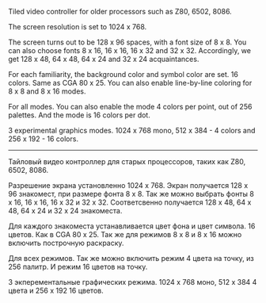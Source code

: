 Tiled video controller for older processors such as Z80, 6502, 8086.

The screen resolution is set to 1024 x 768.

The screen turns out to be 128 x 96 spaces, with a font size of 8 x 8.
You can also choose fonts 8 x 16, 16 x 16, 16 x 32 and 32 x 32.
Accordingly, we get 128 x 48, 64 x 48, 64 x 24 and 32 x 24 acquaintances.

For each familiarity, the background color and symbol color are set. 16 colors. Same as CGA 80 x 25.
You can also enable line-by-line coloring for 8 x 8 and 8 x 16 modes.

For all modes.
You can also enable the mode 4 colors per point, out of 256 palettes.
And the mode is 16 colors per dot.

3 experimental graphics modes.
1024 x 768 mono, 512 x 384 - 4 colors and 256 x 192 - 16 colors.

--------------------------------------------------------------------------------------------------------

Тайловый видео контроллер для старых процессоров, таких как Z80, 6502, 8086. 

Разрешение экрана установленно 1024 x 768. 
Экран получается 128 x 96 знакомест,  при размере фонта 8 x 8.
Так же можно выбрать фонты 8 x 16, 16 x 16, 16 x 32 и 32 x 32.
Соответсвенно получается 128 x 48, 64 x 48, 64 x 24 и 32 x 24 знакоместа.

Для каждого знакоместа устанавливается цвет фона и цвет символа. 16 цветов. Как в CGA 80 x 25.
Так же для режимов 8 x 8 и 8 x 16 можно включить построчную раскраску.

Для всех режимов.
Так же можно включить режим 4 цвета на точку, из 256 палитр.
И режим 16 цветов на точку.

3 экперементальные графических режима.
1024 x 768 моно, 512 x 384 4 цвета и 256 x 192 16 цветов.
